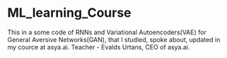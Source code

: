 # ML_learning_Course
This in a some code of RNNs and Variational Autoencoders(VAE) for General Aversive Networks(GAN), that I studied, spoke about, updated in my cource at asya.ai. Teacher - Evalds Urtans, CEO of asya.ai. 
